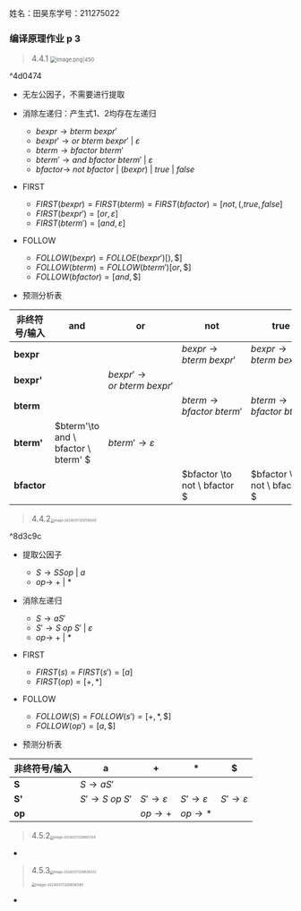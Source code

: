 姓名：田昊东学号：211275022
### 编译原理作业 p 3
>4.4.1 <img src="https://thdlrt.oss-cn-beijing.aliyuncs.com/20240317200420.png" alt="image.png|450" style="zoom: 67%;" />

^4d0474

- 无左公因子，不需要进行提取
- 消除左递归：产生式1、2均存在左递归
  - $bexpr\to bterm \ bexpr'$
  - $bexpr'\to or \ bterm \ bexpr' \ | \ \varepsilon$
  - $bterm\to bfactor \ bterm'$
  - $bterm'\to and \ bfactor \ bterm' \ | \ \varepsilon$
  - $bfactor \to \ not \ bfactor \ | \ ( bexpr ) \ | \ true \ | \ false$

- FIRST
  - $FIRST(bexpr)=FIRST(bterm)=FIRST(bfactor)=[not,(,true,false]$
  - $FIRST(bexpr')=[or,\varepsilon]$
  - $FIRST(bterm')=[and,\varepsilon]$

- FOLLOW
  - $FOLLOW(bexpr)=FOLLOE(bexpr')[),\$]$
  - $FOLLOW(bterm)=FOLLOW(bterm')[or,\$]$
  - $FOLLOW(bfactor)=[and,\$]$

- 预测分析表

| 非终符号/输入 | and                                 | or                              | not                          | true                         | false                        | (                            | )                       | $                       |
| ------------- | ----------------------------------- | ------------------------------- | ---------------------------- | ---------------------------- | ---------------------------- | ---------------------------- | ----------------------- | ----------------------- |
| **bexpr**     |                                     |                                 | $bexpr\to bterm \ bexpr'$    | $bexpr\to bterm \ bexpr'$    | $bexpr\to bterm \ bexpr'$    | $bexpr\to bterm \ bexpr'$    |                         |                         |
| **bexpr'**    |                                     | $bexpr'\to or \ bterm \ bexpr'$ |                              |                              |                              |                              | $bexpr'\to \varepsilon$ | $bexpr'\to \varepsilon$ |
| **bterm**     |                                     |                                 | $bterm\to bfactor \ bterm'$  | $bterm\to bfactor \ bterm'$  | $bterm\to bfactor \ bterm'$  | $bterm\to bfactor \ bterm'$  |                         |                         |
| **bterm'**    | $bterm'\to and \ bfactor \ bterm' $ | $bterm'\to \varepsilon$         |                              |                              |                              |                              |                         | $bterm'\to \varepsilon$ |
| **bfactor**   |                                     |                                 | $bfactor \to not \ bfactor $ | $bfactor \to not \ bfactor $ | $bfactor \to not \ bfactor $ | $bfactor \to not \ bfactor $ |                         |                         |



> 4.4.2<img src="https://thdlrt.oss-cn-beijing.aliyuncs.com/image-20240317200516049.png" alt="image-20240317200516049" style="zoom:40%;" />

^8d3c9c

- 提取公因子
  - $S\to SSop \ | \ a$
  - $op\to \ + \ | \ *$

- 消除左递归
  - $S\to aS'$
  - $S'\to S \ op \ S' \ | \ \varepsilon$
  - $op\to \ + \ | \ *$

- FIRST
  - $FIRST(s)=FIRST(s')=[a]$
  - $FIRST(op)=[+,*]$

- FOLLOW
  - $FOLLOW(S)=FOLLOW(s')=[+,*,\$]$
  - $FOLLOW(op')=[a,\$]$

- 预测分析表

| 非终符号/输入 | a                   | +                  | *                  | $                  |
| ------------- | ------------------- | ------------------ | ------------------ | ------------------ |
| **S**         | $S\to aS'$          |                    |                    |                    |
| **S'**        | $S'\to S \ op \ S'$ | $S'\to\varepsilon$ | $S'\to\varepsilon$ | $S'\to\varepsilon$ |
| **op**        |                     | $op\to+$           | $op\to*$           |                    |



> 4.5.2<img src="https://thdlrt.oss-cn-beijing.aliyuncs.com/image-20240317200601358.png" alt="image-20240317200601358" style="zoom:40%;" />

- 



> 4.5.3<img src="https://thdlrt.oss-cn-beijing.aliyuncs.com/image-20240317200639333.png" alt="image-20240317200639333" style="zoom:40%;" />
>
> <img src="https://thdlrt.oss-cn-beijing.aliyuncs.com/image-20240317200656585.png" alt="image-20240317200656585" style="zoom:45%;" />

- 

